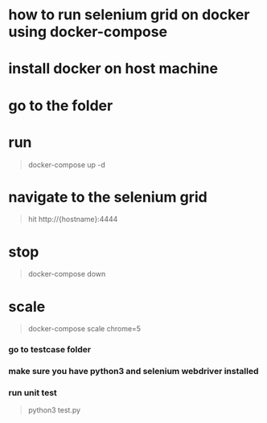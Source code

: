 # how to run selenium grid on docker using docker-compose

# install docker on host machine
# go to the folder
# run
> docker-compose up  -d

# navigate to the selenium grid
> hit http://{hostname}:4444

# stop
> docker-compose down

# scale
> docker-compose scale chrome=5

### go to testcase folder
### make sure you have python3 and selenium webdriver installed
### run unit test
> python3 test.py


